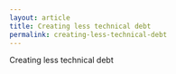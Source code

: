 ```yaml
---
layout: article
title: Creating less technical debt
permalink: creating-less-technical-debt
---
```


Creating less technical debt